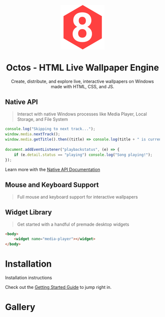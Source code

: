 <div align="center">
<img src="img/tray.png" />
<h1>Octos - HTML Live Wallpaper Engine</h1>
<p>Create, distribute, and explore live, interactive wallpapers on Windows made with HTML, CSS, and JS.</p>
</div>

## Native API
> Interact with native Windows processes like Media Player, Local Storage, and File System
```javascript
console.log("Skipping to next track...");
window.media.nextTrack();
window.media.getTitle().then((title) => console.log(title + " is currently playing!"));

document.addEventListener("playbackstatus", (e) => {
    if (e.detail.status == "playing") console.log("Song playing!");
});
```
Learn more with the [Native API Documentation]()

## Mouse and Keyboard Support
> Full mouse and keyboard support for interactive wallpapers

## Widget Library
> Get started with a handful of premade desktop widgets
```html
<body>
    <widget name="media-player"></widget>
</body>
```

# Installation
Installation instructions

Check out the [Getting Started Guide]() to jump right in.

# Gallery